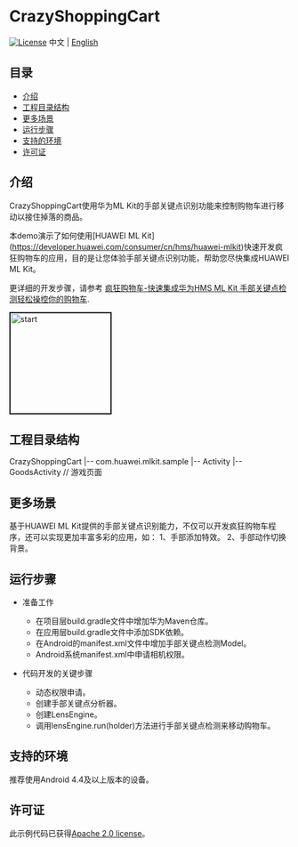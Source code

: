 # CrazyShoppingCart
[![License](https://img.shields.io/badge/Docs-hmsguides-brightgreen)](https://developer.huawei.com/consumer/cn/doc/development/HMS-Guides/ml-introduction-4)
中文 | [English](https://github.com/HMS-Core/hms-ml-demo/tree/master/ApplicationCases/CrazyShoppingCart/README.md)

## 目录

 * [介绍](#介绍)
 * [工程目录结构](#工程目录结构)
 * [更多场景](#更多场景)
 * [运行步骤](#运行步骤)
 * [支持的环境](#支持的环境)
 * [许可证](#许可证)


## 介绍
CrazyShoppingCart使用华为ML Kit的手部关键点识别功能来控制购物车进行移动以接住掉落的商品。

本demo演示了如何使用[HUAWEI ML Kit] (https://developer.huawei.com/consumer/cn/hms/huawei-mlkit)快速开发疯狂购物车的应用，目的是让您体验手部关键点识别功能，帮助您尽快集成HUAWEI ML Kit。

更详细的开发步骤，请参考 [疯狂购物车-快速集成华为HMS ML Kit 手部关键点检测轻松操控你的购物车](https://developer.huawei.com/consumer/cn/forum/topic/0204394603426760022?fid=18).

<img src="https://github.com/HMS-Core/hms-ml-demo/blob/master/CrazyShoppingCart/game.gif" width=180 title="start" border=2>

## 工程目录结构
CrazyShoppingCart
    |-- com.huawei.mlkit.sample
        |-- Activity
            |-- GoodsActivity // 游戏页面

## 更多场景
基于HUAWEI ML Kit提供的手部关键点识别能力，不仅可以开发疯狂购物车程序，还可以实现更加丰富多彩的应用，如：
1、手部添加特效。
2、手部动作切换背景。

## 运行步骤
- 准备工作
  - 在项目层build.gradle文件中增加华为Maven仓库。
  - 在应用层build.gradle文件中添加SDK依赖。
  - 在Android的manifest.xml文件中增加手部关键点检测Model。
  - Android系统manifest.xml中申请相机权限。

- 代码开发的关键步骤
  - 动态权限申请。
  - 创建手部关键点分析器。
  - 创建LensEngine。
  - 调用lensEngine.run(holder)方法进行手部关键点检测来移动购物车。

## 支持的环境
推荐使用Android 4.4及以上版本的设备。

##  许可证
此示例代码已获得[Apache 2.0 license](https://www.apache.org/licenses/LICENSE-2.0)。
